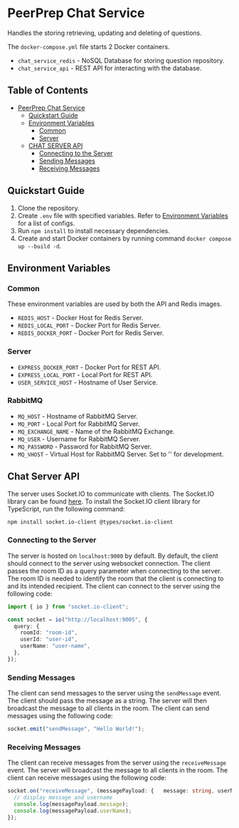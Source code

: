 # PeerPrep Chat Service

Handles the storing retrieving, updating and deleting of questions.

The `docker-compose.yml` file starts 2 Docker containers.

- `chat_service_redis` - NoSQL Database for storing question repository.
- `chat_service_api` - REST API for interacting with the database.

## Table of Contents

- [PeerPrep Chat Service](#peerprep-chat-service)
    - [Quickstart Guide](#quickstart-guide)
    - [Environment Variables](#environment-variables)
        - [Common](#common)
        - [Server](#server)
    - [CHAT SERVER API](#chat-server-api)
        - [Connecting to the Server](#connecting-to-the-server)
        - [Sending Messages](#sending-messages)
        - [Receiving Messages](#receiving-messages)

## Quickstart Guide

1. Clone the repository.
2. Create `.env` file with specified variables. Refer to [Environment Variables](#environment-variables) for a list of
   configs.
3. Run `npm install` to install necessary dependencies.
4. Create and start Docker containers by running command `docker compose up --build -d`.

## Environment Variables

### Common

These environment variables are used by both the API and Redis images.

* `REDIS_HOST` - Docker Host for Redis Server.
* `REDIS_LOCAL_PORT` - Docker Port for Redis Server.
* `REDIS_DOCKER_PORT` - Docker Port for Redis Server.

### Server

* `EXPRESS_DOCKER_PORT` - Docker Port for REST API.
* `EXPRESS_LOCAL_PORT` - Local Port for REST API.
* `USER_SERVICE_HOST` - Hostname of User Service.

### RabbitMQ

* `MQ_HOST` - Hostname of RabbitMQ Server.
* `MQ_PORT` - Local Port for RabbitMQ Server.
* `MQ_EXCHANGE_NAME` - Name of the RabbitMQ Exchange.
* `MQ_USER` - Username for RabbitMQ Server.
* `MQ_PASSWORD` - Password for RabbitMQ Server.
* `MQ_VHOST` - Virtual Host for RabbitMQ Server. Set to '' for development.

## Chat Server API

The server uses Socket.IO to communicate with clients. The Socket.IO library can be found [here](https://socket.io/).
To install the Socket.IO client library for TypeScript, run the following command:

```bash
npm install socket.io-client @types/socket.io-client
```

### Connecting to the Server

The server is hosted on `localhost:9000` by default. By default, the client should connect to the server using websocket
connection. The client passes the room ID as a query parameter when connecting to the server. The room ID is needed to
identify the room that the client is connecting to and its intended recipient. The client can connect to the server
using the following code:

```typescript
import { io } from "socket.io-client";

const socket = io("http://localhost:9005", {
  query: {
    roomId: "room-id",
    userId: "user-id",
    userName: "user-name",
  },
});
```

### Sending Messages

The client can send messages to the server using the `sendMessage` event. The client should pass the message as a
string.
The server will then broadcast the message to all clients in the room. The client can send messages using the following
code:

```typescript
socket.emit("sendMessage", "Hello World!");
```

### Receiving Messages

The client can receive messages from the server using the `receiveMessage` event. The server will broadcast the message
to
all clients in the room. The client can receive messages using the following code:

```typescript
socket.on("receiveMessage", (messagePayload: {   message: string, userName: string; }) => {
  // display message and username
  console.log(messagePayload.message);
  console.log(messagePayload.userName);
});
```



